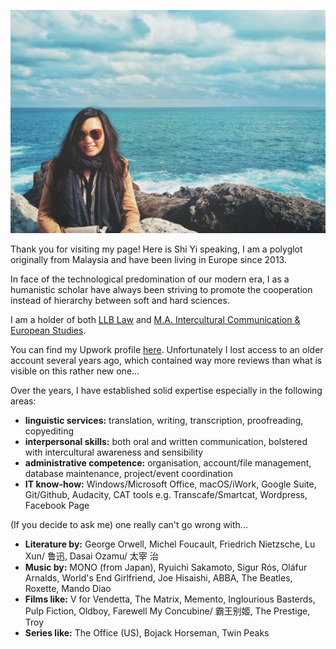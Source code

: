 ![](me.JPG)

Thank you for visiting my page! Here is Shi Yi speaking, I am a polyglot originally from Malaysia and have been living in Europe since 2013.

In face of the technological predomination of our modern era, I as a humanistic scholar have always been striving to promote the cooperation instead of hierarchy between soft and hard sciences.

I am a holder of both [LLB Law](https://www.bristol.ac.uk/study/undergraduate/2022/law/llb-law/) and [M.A. Intercultural Communication & European Studies](https://www.hs-fulda.de/en/studies/departments/social-and-cultural-sciences/future-students/study-programmes/intercultural-communication-and-european-studies-ma).

You can find my Upwork profile [here](https://www.upwork.com/freelancers/~01d22bd8700b7c2b9d). Unfortunately I lost access to an older account several years ago, which contained way more reviews than what is visible on this rather new one...

Over the years, I have established solid expertise especially in the following areas:
- **linguistic services:** translation, writing, transcription, proofreading, copyediting
- **interpersonal skills:** both oral and written communication, bolstered with intercultural awareness and sensibility
- **administrative competence:** organisation, account/file management, database maintenance, project/event coordination
- **IT know-how:** Windows/Microsoft Office, macOS/iWork, Google Suite, Git/Github, Audacity, CAT tools e.g. Transcafe/Smartcat, Wordpress, Facebook Page

(If you decide to ask me) one really can't go wrong with...
- **Literature by:** George Orwell, Michel Foucault, Friedrich Nietzsche, Lu Xun/ 鲁迅, Dasai Ozamu/ 太宰 治
- **Music by:** MONO (from Japan), Ryuichi Sakamoto, Sigur Rós, Oláfur Arnalds, World's End Girlfriend, Joe Hisaishi, ABBA, The Beatles, Roxette, Mando Diao
- **Films like:** V for Vendetta, The Matrix, Memento, Inglourious Basterds, Pulp Fiction, Oldboy, Farewell My Concubine/ 霸王别姬, The Prestige, Troy
- **Series like:** The Office (US), Bojack Horseman, Twin Peaks
